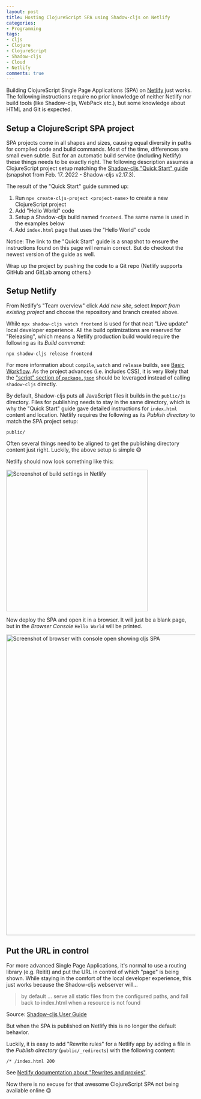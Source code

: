 ```yaml
---
layout: post
title: Hosting ClojureScript SPA using Shadow-cljs on Netlify
categories:
- Programming
tags:
- cljs
- Clojure
- ClojureScript
- Shadow-cljs
- Cloud
- Netlify
comments: true
---
```


Building ClojureScript Single Page Applications (SPA) on [Netlify][1] just
works. The following instructions require no prior knowledge of neither Netlify
nor build tools (like Shadow-cljs, WebPack etc.), but some knowledge about HTML
and Git is expected.


## Setup a ClojureScript SPA project

SPA projects come in all shapes and sizes, causing equal diversity in paths for
compiled code and build commands. Most of the time, differences are small even
subtle. But for an automatic build service (including Netlify) these things
needs to be exactly right. The following description assumes a ClojureScript
project setup matching the [Shadow-cljs "Quick Start" guide][2] (snapshot from
Feb. 17. 2022 - Shadow-cljs v2.17.3).


The result of the "Quick Start" guide summed up:

1. Run `npx create-cljs-project <project-name>` to create a new ClojureScript project
2. Add "Hello World" code
3. Setup a Shadow-cljs build named `frontend`. The same name is used in the
   examples below
4. Add `index.html` page that uses the "Hello World" code

Notice: The link to the "Quick Start" guide is a snapshot to ensure the
instructions found on this page will remain correct. But do checkout the newest
version of the guide as well.

Wrap up the project by pushing the code to a Git repo (Netlify supports GitHub
and GitLab among others.)


## Setup Netlify

From Netlify's "Team overview" click *Add new site*, select *Import from
existing project* and choose the repository and branch created above.

While `npx shadow-cljs watch frontend` is used for that neat "Live update" local
developer experience. All the build optimizations are reserved for "Releasing",
which means a Netlify production build would require the following as its *Build
command*:

    npx shadow-cljs release frontend


For more information about `compile`, `watch` and `release` builds, see [Basic
Workflow][3]. As the project advances (i.e. includes CSS), it is very likely
that the ["script" section of `package.json`][script] should be leveraged
instead of calling `shadow-cljs` directly.


By default, Shadow-cljs puts all JavaScript files it builds in the `public/js`
directory. Files for publishing needs to stay in the same directory, which is
why the "Quick Start" guide gave detailed instructions for `index.html` content
and location. Netlify requires the following as its *Publish directory* to match
the SPA project setup:

    public/


Often several things need to be aligned to get the publishing directory content
just right. Luckily, the above setup is simple 😅

Netlify should now look something like this:

<img src="/public/media/Netlify build settings for Shadow-cljs.png" alt="Screenshot of build settings in Netlify" height="465" width="377" style="height:auto" />

Now deploy the SPA and open it in a browser. It will just be a blank page, but
in the *Browser Console* `Hello World` will be printed.

<img src="/public/media/Hosted cljs SPA on Netlify.png" alt="Screenshot of browser with console open showing cljs SPA" height="336" width="801" style="height:auto" />


## Put the URL in control

For more advanced Single Page Applications, it's normal to use a routing library
(e.g. Reitit) and put the URL in control of which "page" is being shown. While
staying in the comfort of the local developer experience, this just works
because the Shadow-cljs webserver will...

> by default ... serve all static files from the configured paths, and fall back
> to index.html when a resource is not found

Source: [Shadow-cljs User Guide][5]


But when the SPA is published on Netlify this is no longer the default behavior.

Luckily, it is easy to add "Rewrite rules" for a Netlify app by adding a file in
the *Publish directory* (`public/_redirects`) with the following content:

```
/* /index.html 200
```

See [Netlify documentation about "Rewrites and proxies"][6].


Now there is no excuse for that awesome ClojureScript SPA not being available
online 😉


[1]: https://www.netlify.com/
[2]: https://github.com/thheller/shadow-cljs/tree/ab84b9e98750254cf8d7f086319772ff4b4438f2#quick-start
[3]: https://shadow-cljs.github.io/docs/UsersGuide.html#_basic_workflow
[script]: https://nodejs.dev/learn/the-package-json-guide#scripts
[4]: https://github.com/metosin/reitit
[5]: https://shadow-cljs.github.io/docs/UsersGuide.html#dev-http
[6]: https://docs.netlify.com/routing/redirects/rewrites-proxies/#history-pushstate-and-single-page-apps
